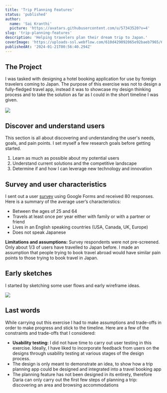 ```yaml
---
title: 'Trip Planning Features'
status: 'published'
author:
  name: 'Sai Kranthi'
  picture: 'https://avatars.githubusercontent.com/u/57343520?v=4'
slug: 'trip-planning-features'
description: 'Helping travelers plan their dream trip to Japan.'
coverImage: 'https://uploads-ssl.webflow.com/610d429092065e92baeb7965/62a5b279b9f968f170557274_homepage-grid-travel-app-p-1600.jpeg'
publishedAt: '2024-01-21T00:56:40.294Z'
---
```


## The Project

I was tasked with designing a hotel booking application for use by foreign travelers coming to Japan. The purpose of this exercise was not to design a fully-fledged travel app, instead it was to showcase my design thinking process and to take the solution as far as I could in the short timeline I was given.\
\
![](https://uploads-ssl.webflow.com/610d429092065e92baeb7965/62a5b86461f5b658bc176108_travel-01-cover-p-1600.jpeg)

## Discover and understand users

This section is all about discovering and understanding the user's needs, goals, and pain points. I set myself a few research goals before getting started.

1. Learn as much as possible about my potential users
2. Understand current solutions and the competitive landscape
3. Determine if and how I can leverage new technology and innovation

## Survey and user characteristics

I sent out a user [survey](https://docs.google.com/forms/d/e/1FAIpQLSdkHNyLfJW9uoObD8dhxwHNhYX5NzJCYeOO8lfQbrcadotNUQ/viewform) using Google Forms and received 80 responses. Here is a summary of the average user’s characteristics:

- Between the ages of 25 and 64
- Travels at least once per year either with family or with a partner or friend
- Lives in an English speaking countries (USA, Canada, UK, Europe)
- Does not speak Japanese

**Limitations and assumptions:** Survey respondents were not pre-screened. Only about 1/3 of users have travelled to Japan before. I made an assumption that people trying to book travel abroad would have similar pain points to those trying to book travel in Japan.

## Early sketches

I started by sketching some user flows and early wireframe ideas.

![](https://uploads-ssl.webflow.com/610d429092065e92baeb7965/62a5dd62caa938fcc0d2959d_travel-04-user%20flow-p-1600.jpeg)

## Last words

While carrying out this exercise I had to make assumptions and trade-offs in order to make progress and stick to the timeline. Here are a few of the constraints and trade-offs that I considered:

- **Usability testing:** I did not have time to carry out user testing in this exercise. Ideally, I have liked to incorporate feedback from users on the designs through usability testing at various stages of the design process.
- The design is only meant to demonstrate an idea, to show how a trip planning app could be designed and integrated into a travel booking app
- The planning feature has not been designed in its entirety, therefore Daria can only carry out the first few steps of planning a trip: discovering an area and browsing accommodations